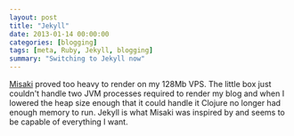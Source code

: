 ```yaml
---
layout: post
title: "Jekyll"
date: 2013-01-14 00:00:00
categories: [blogging]
tags: [meta, Ruby, Jekyll, blogging]
summary: "Switching to Jekyll now"
---
```

[Misaki](https://github.com/liquidz/misaki) proved too heavy to render on my 128Mb VPS. The little box just couldn't handle two JVM processes required to render my blog and when I lowered the heap size enough that it could handle it Clojure no longer had enough memory to run. Jekyll is what Misaki was inspired by and seems to be capable of everything I want.
